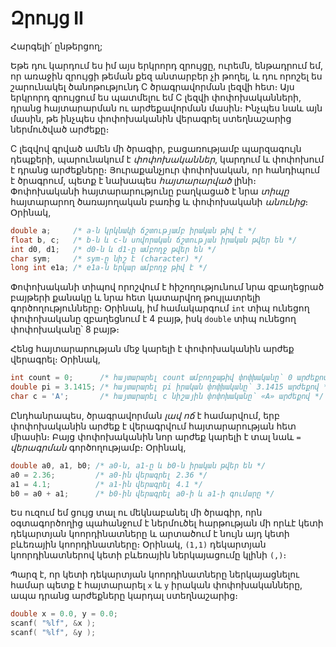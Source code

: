 # Զրույց II

Հարգելի՛ ընթերցող;

Եթե դու կարդում ես իմ այս երկրորդ զրույցը, ուրեմն, ենթադրում եմ, որ առաջին զրույցի թեման քեզ անտարբեր չի թողել, և դու որոշել ես շարունակել ծանոթությունդ C ծրագրավորման լեզվի հետ։ Այս երկրորդ զրույցում ես պատմելու եմ C լեզվի փոփոխականների, դրանց հայտարարման ու արժեքավորման մասին։ Ինչպես նաև այն մասին, թե ինչպես փոփոխականին վերագրել ստեղնաշարից ներմուծված արժեքը։

C լեզվով գրված ամեն մի ծրագիր, բացառությամբ պարզագույն դեպքերի, պարունակում է *փոփոխականներ*, կարդում և փոփոխում է դրանց արժեքները։ Յուրաքանչյուր փոփոխական, որ հանդիպում է ծրագրում, պետք է նախապես *հայտարարված* լինի։ Փոփոխականի հայտարարությունը բաղկացած է նրա *տիպը* հայտարարող ծառայողական բառից և փոփոխականի *անունից*։ Օրինակ,

```c
double a;     /* a-ն կրկնակի ճշտությամբ իրական թիվ է */
float b, c;   /* b-ն և c-ն սովորական ճշտության իրական թվեր են */
int d0, d1;   /* d0-ն և d1-ը ամբողջ թվեր են */
char sym;     /* sym-ը նիշ է (character) */
long int e1a; /* e1a-ն երկար ամբողջ թիվ է */
```

Փոփոխականի տիպով որոշվում է հիշողությունում նրա զբաղեցրած բայթերի քանակը և նրա հետ կատարվող թույլատրելի գործողությունները։ Օրինակ, իմ համակարգում `int` տիպ ունեցող փոփոխականը զբաղեցնում է 4 բայթ, իսկ `double` տիպ ունեցող փոփոխականը՝ 8 բայթ։

Հենց հայտարարության մեջ կարելի է փոփոխականին արժեք վերագրել։ Օրինակ, 

```c
int count = 0;      /* հայտարարել count ամբողջաթիվ փոփխականը՝ 0 արժեքով */
double pi = 3.1415; /* հայտարարել pi իրական փոփխականը՝ 3.1415 արժեքով */
char c = 'A';       /* հայտարարել c նիշային փոփոխականը՝ «A» արժեքով */
```

Ընդհանրապես, ծրագրավորման *լավ ոճ* է համարվում, երբ փոփոխականին արժեք է վերագրվում հայտարարության հետ միասին։ Բայց փոփոխականին նոր արժեք կարելի է տալ նաև `=` *վերագրման* գործողությամբ։ Օրինակ, 

```c
double a0, a1, b0; /* a0-ն, a1-ը և b0-ն իրական թվեր են */
a0 = 2.36;         /* a0-ին վերագրել 2.36 */
a1 = 4.1;          /* a1-ին վերագրել 4.1 */
b0 = a0 + a1;      /* b0-ին վերագրել a0-ի և a1-ի գումարը */
```


Ես ուզում եմ ցույց տալ ու մեկնաբանել մի ծրագիր, որն օգտագործողից պահանջում է ներմուծել հարթության մի որևէ կետի դեկարտյան կոորդինատները և արտածում է նույն այդ կետի բևեռային կոորդինատները։ Օրինակ, `(1,1)` դեկարտյան կոորդինատներով կետի բևեռային ներկայացումը կլինի `(,)`։

Պարզ է, որ կետի դեկարտյան կոորդինատները ներկայացնելու համար պետք է հայտարարել `x` և `y` իրական փոփոխականները, ապա դրանց արժեքները կարդալ ստեղնաշարից։

```c
double x = 0.0, y = 0.0;
scanf( "%lf", &x );
scanf( "%lf", &y );
```


